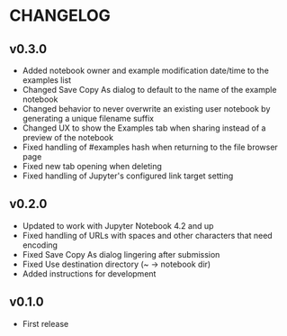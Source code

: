 # CHANGELOG

## v0.3.0

* Added notebook owner and example modification date/time to the examples list
* Changed Save Copy As dialog to default to the name of the example notebook
* Changed behavior to never overwrite an existing user notebook by generating a unique filename suffix
* Changed UX to show the Examples tab when sharing instead of a preview of the notebook
* Fixed handling of #examples hash when returning to the file browser page
* Fixed new tab opening when deleting
* Fixed handling of Jupyter's configured link target setting

## v0.2.0

* Updated to work with Jupyter Notebook 4.2 and up
* Fixed handling of URLs with spaces and other characters that need encoding
* Fixed Save Copy As dialog lingering after submission
* Fixed Use destination directory (~ -> notebook dir)
* Added instructions for development

## v0.1.0

* First release
